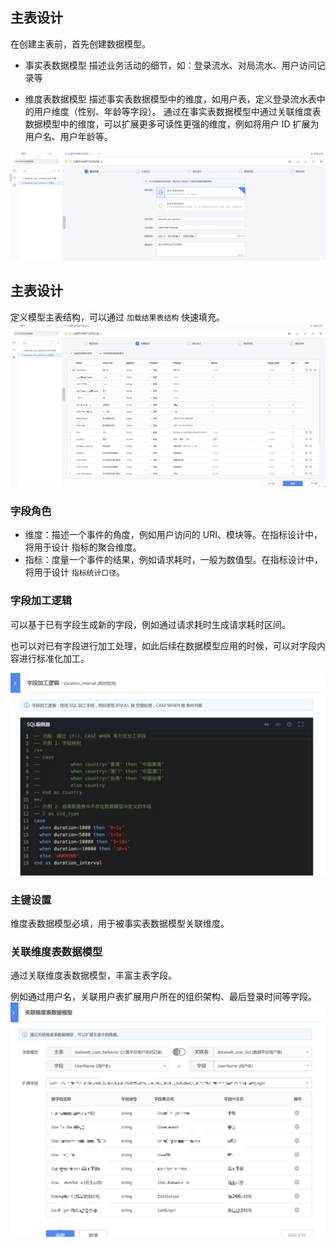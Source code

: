 主表设计
----

在创建主表前，首先创建数据模型。

- 事实表数据模型
描述业务活动的细节，如：登录流水、对局流水、用户访问记录等

- 维度表数据模型
描述事实表数据模型中的维度，如用户表，定义登录流水表中的用户维度（性别、年龄等字段）。
通过在事实表数据模型中通过关联维度表数据模型中的维度，可以扩展更多可读性更强的维度，例如将用户 ID 扩展为用户名、用户年龄等。

![-w1915](media/16381485811376.jpg)


## 主表设计
定义模型主表结构，可以通过 ` 加载结果表结构 ` 快速填充。
![-w1915](media/16381494313580.jpg)


### 字段角色
- 维度：描述一个事件的角度，例如用户访问的 URI、模块等。在指标设计中，将用于设计 指标的聚合维度。
- 指标：度量一个事件的结果，例如请求耗时，一般为数值型。在指标设计中，将用于设计 ` 指标统计口径 `。

### 字段加工逻辑
可以基于已有字段生成新的字段，例如通过请求耗时生成请求耗时区间。

也可以对已有字段进行加工处理，如此后续在数据模型应用的时候，可以对字段内容进行标准化加工。

![-w939](media/16381495868240.jpg)


### 主键设置
维度表数据模型必填，用于被事实表数据模型关联维度。

### 关联维度表数据模型
通过关联维度表数据模型，丰富主表字段。

例如通过用户名，关联用户表扩展用户所在的组织架构、最后登录时间等字段。
![-w956](media/16381497961079.jpg)
